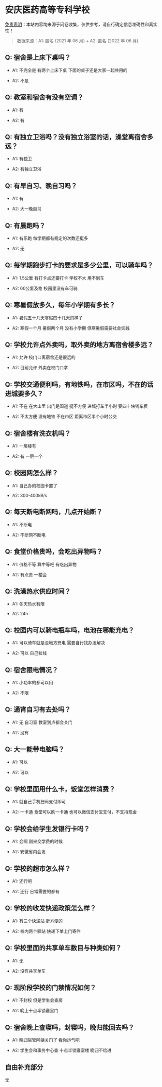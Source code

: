 # 安庆医药高等专科学校

[免责声明](https://colleges.chat/#_3)：本站内容均来源于问卷收集，仅供参考，请自行确定信息准确性和真实性！

> 数据来源：A1: 匿名 (2021 年 06 月) + A2: 匿名 (2022 年 06 月)

## Q: 宿舍是上床下桌吗？

- A1: 不完全是 有两个上床下桌 下面的桌子还是大家一起共用的

- A2: 不是

## Q: 教室和宿舍有没有空调？

- A1: 有

- A2: 有

## Q: 有独立卫浴吗？没有独立浴室的话，澡堂离宿舍多远？

- A1: 有独卫

- A2: 有独立卫浴

## Q: 有早自习、晚自习吗？

- A1: 有

- A2: 大一晚自习

## Q: 有晨跑吗？

- A1: 有乐跑 每学期都有规定的次数还挺多

- A2: 无

## Q: 每学期跑步打卡的要求是多少公里，可以骑车吗？

- A1: 1.5公里 有打卡点还要打卡 学校不大 用不到车

- A2: 60公里及格 校园里没有车可骑

## Q: 寒暑假放多久，每年小学期有多长？

- A1: 暑假五十几天寒假四十几天的样子

- A2: 寒假一个月 暑假两个月 没有小学期 但寒暑假需要社会实践

## Q: 学校允许点外卖吗，取外卖的地方离宿舍楼多远？

- A1: 允许 校门口离宿舍还是很远的

- A2: 目前允许 外卖在校门口拿

## Q: 学校交通便利吗，有地铁吗，在市区吗，不在的话进城要多久？

- A1: 不在 在大山里 出门是国道 挺不方便 进城打车半小时 要四十块钱车费

- A2: 不太方便 没有地铁 不在市区 距离市区半个小时公交

## Q: 宿舍楼有洗衣机吗？

- A1: 一层楼有

- A2: 有 一层一个

## Q: 校园网怎么样？

- A1: 自己办的校园卡罢了

- A2: 300-400kB/s

## Q: 每天断电断网吗，几点开始断？

- A1: 不断电

- A2: 不断网不断电

## Q: 食堂价格贵吗，会吃出异物吗？

- A1: 价格不等 算中等吧 有吃出异物

- A2: 有点贵 一楼会

## Q: 洗澡热水供应时间？

- A1: 冬天热水有限

- A2: 24h

## Q: 校园内可以骑电瓶车吗，电池在哪能充电？

- A1: 可以骑车就是没地方充电 需要自行找办法解决

- A2: 可以 自己拉线

## Q: 宿舍限电情况？

- A1: 小功率的都可以用

- A2: 不限

## Q: 通宵自习有去处吗？

- A1: 无 自习室 教室到点都会关门

- A2: 没有

## Q: 大一能带电脑吗？

- A1: 可以

- A2: 可以

## Q: 学校里面用什么卡，饭堂怎样消费？

- A1: 就自己手机扫码支付即可

- A2: 一卡通 食堂可以刷一卡通 也可以微信支付宝支付，不支持现金

## Q: 学校会给学生发银行卡吗？

- A1: 会啊 刚来交学费的时候

- A2: 安徽省内会发

## Q: 学校的超市怎么样？

- A1: 还行吧

- A2: 还行 日常需要的都有

## Q: 学校的收发快递政策怎么样？

- A1: 有三个快递站 挺方便的

- A2: 校内两个驿站 快递下单上门寄件

## Q: 学校里面的共享单车数目与种类如何？

- A1: 无

- A2: 没有共享单车

## Q: 现阶段学校的门禁情况如何？

- A1: 不封校 但是学生会查房

- A2: 晚上十点半锁寝室门

## Q: 宿舍晚上查寝吗，封寝吗，晚归能回去吗？

- A1: 晚归宿管阿姨关门了 看你运气吧

- A2: 学生会和事务中心查 十点半锁寝室楼 晚归不给进

## 自由补充部分

无